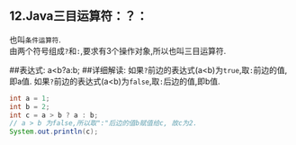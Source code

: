 12.Java三目运算符：？：
---

也叫`条件运算符`.   
由两个符号组成`?`和`:`,要求有3个操作对象,所以也叫三目运算符.   

##表达式:
	a<b?a:b;
##详细解读:	
	如果`?`前边的表达式(a<b)为`true`,取`:`前边的值,即a值.
	如果`?`前边的表达式(a<b)为`false`,取`:`后边的值,即b值.

```java
int a = 1;
int b = 2;
int c = a > b ? a : b;
// a > b 为false,所以取":"后边的值b赋值给c, 故c为2.
System.out.println(c);
```

